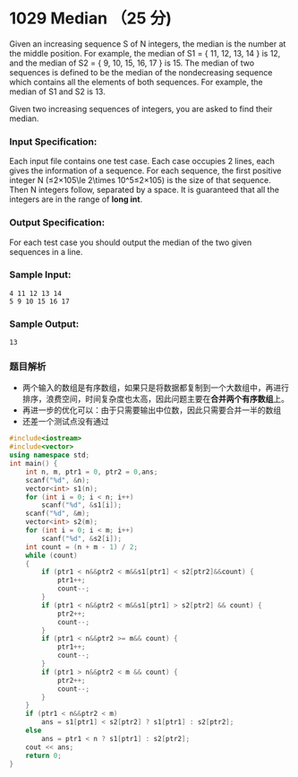 # 1029 Median （25 分)

Given an increasing sequence S of N integers, the median is the number at the middle position. For example, the median of S1 = { 11, 12, 13, 14 } is 12, and the median of S2 = { 9, 10, 15, 16, 17 } is 15. The median of two sequences is defined to be the median of the nondecreasing sequence which contains all the elements of both sequences. For example, the median of S1 and S2 is 13.

Given two increasing sequences of integers, you are asked to find their median.

### Input Specification:

Each input file contains one test case. Each case occupies 2 lines, each gives the information of a sequence. For each sequence, the first positive integer N (≤2×105\\le 2\\times 10^5≤2×10​5​​) is the size of that sequence. Then N integers follow, separated by a space. It is guaranteed that all the integers are in the range of **long int**.

### Output Specification:

For each test case you should output the median of the two given sequences in a line.

### Sample Input:

    4 11 12 13 14
    5 9 10 15 16 17
    

### Sample Output:

    13

### 题目解析

- 两个输入的数组是有序数组，如果只是将数据都复制到一个大数组中，再进行排序，浪费空间，时间复杂度也太高，因此问题主要在**合并两个有序数组**上。
- 再进一步的优化可以：由于只需要输出中位数，因此只需要合并一半的数组
- 还差一个测试点没有通过

```C++
#include<iostream>
#include<vector>
using namespace std;
int main() {
	int n, m, ptr1 = 0, ptr2 = 0,ans;
	scanf("%d", &n);
	vector<int> s1(n);
	for (int i = 0; i < n; i++)
		scanf("%d", &s1[i]);
	scanf("%d", &m);
	vector<int> s2(m);
	for (int i = 0; i < m; i++) 
		scanf("%d", &s2[i]);
	int count = (n + m - 1) / 2;
	while (count)
	{
		if (ptr1 < n&&ptr2 < m&&s1[ptr1] < s2[ptr2]&&count) {
			ptr1++;
			count--;
		}
		if (ptr1 < n&&ptr2 < m&&s1[ptr1] > s2[ptr2] && count) {
			ptr2++;
			count--;
		}
		if (ptr1 < n&&ptr2 >= m&& count) {
			ptr1++;
			count--;
		}
		if (ptr1 > n&&ptr2 < m && count) {
			ptr2++;
			count--;
		}
	}
	if (ptr1 < n&&ptr2 < m)
		ans = s1[ptr1] < s2[ptr2] ? s1[ptr1] : s2[ptr2];
	else
		ans = ptr1 < n ? s1[ptr1] : s2[ptr2];
	cout << ans;
	return 0;
}
```